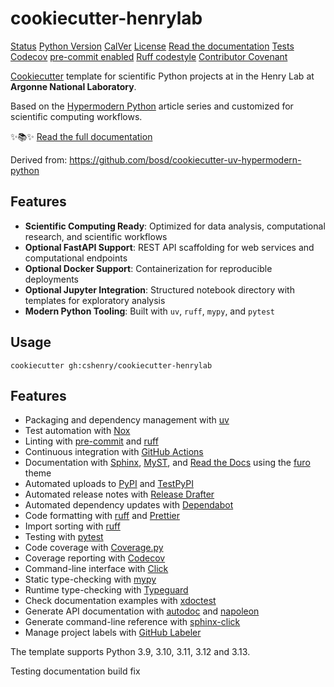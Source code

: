 # cookiecutter-henrylab

<!-- badges-begin -->

[Status][status badge]
[Python Version][github page]
[CalVer][calver]
[License][license]
[Read the documentation][readthedocs page]
[Tests][github actions page]
[Codecov][codecov page]
[pre-commit enabled][pre-commit project]
[Ruff codestyle][ruff project]
[Contributor Covenant][code of conduct]

<!-- badges-end -->

[Cookiecutter][cookiecutter] template for scientific Python projects at in the Henry Lab at **Argonne National Laboratory**.

Based on the [Hypermodern Python][hypermodern python] article series and customized for scientific computing workflows.

✨📚✨ [Read the full documentation][readthedocs page]

Derived from: https://github.com/bosd/cookiecutter-uv-hypermodern-python

## Features

- **Scientific Computing Ready**: Optimized for data analysis, computational research, and scientific workflows
- **Optional FastAPI Support**: REST API scaffolding for web services and computational endpoints
- **Optional Docker Support**: Containerization for reproducible deployments
- **Optional Jupyter Integration**: Structured notebook directory with templates for exploratory analysis
- **Modern Python Tooling**: Built with `uv`, `ruff`, `mypy`, and `pytest`

## Usage

```console
cookiecutter gh:cshenry/cookiecutter-henrylab
```

## Features

<!-- features-begin -->

- Packaging and dependency management with [uv][uv]
- Test automation with [Nox][nox]
- Linting with [pre-commit][pre-commit] and [ruff][ruff]
- Continuous integration with [GitHub Actions][github actions]
- Documentation with [Sphinx][sphinx], [MyST][myst], and [Read the Docs][read the docs] using the [furo][furo] theme
- Automated uploads to [PyPI][pypi] and [TestPyPI][testpypi]
- Automated release notes with [Release Drafter][release drafter]
- Automated dependency updates with [Dependabot][dependabot]
- Code formatting with [ruff][ruff] and [Prettier][prettier]
- Import sorting with [ruff][ruff]
- Testing with [pytest][pytest]
- Code coverage with [Coverage.py][coverage.py]
- Coverage reporting with [Codecov][codecov]
- Command-line interface with [Click][click]
- Static type-checking with [mypy][mypy]
- Runtime type-checking with [Typeguard][typeguard]
- Check documentation examples with [xdoctest][xdoctest]
- Generate API documentation with [autodoc][autodoc] and [napoleon][napoleon]
- Generate command-line reference with [sphinx-click][sphinx-click]
- Manage project labels with [GitHub Labeler][github labeler]

The template supports Python 3.9, 3.10, 3.11, 3.12 and 3.13.

<!-- features-end -->

[ruff badge]: https://img.shields.io/endpoint?url=https://raw.githubusercontent.com/astral-sh/ruff/main/assets/badge/v2.json
[ruff project]: https://github.com/charliermarsh/ruff
[calver badge]: https://img.shields.io/badge/calver-YYYY.MM.DD-22bfda.svg
[calver]: https://calver.org/
[code of conduct]: https://github.com/chenry/cookiecutter-henry-hypermodern-python/blob/main/CODE_OF_CONDUCT.md
[codecov badge]: https://codecov.io/gh/chenry/cookiecutter-henry-hypermodern-python/branch/main/graph/badge.svg
[codecov page]: https://codecov.io/gh/chenry/cookiecutter-henry-hypermodern-python
[contributor covenant badge]: https://img.shields.io/badge/Contributor%20Covenant-2.1-4baaaa.svg
[github actions badge]: https://github.com/chenry/cookiecutter-henry-hypermodern-python/workflows/Tests/badge.svg
[github actions page]: https://github.com/chenry/cookiecutter-henry-hypermodern-python/actions?workflow=Tests
[github page]: https://github.com/chenry/cookiecutter-henry-hypermodern-python
[license badge]: https://img.shields.io/github/license/chenry/cookiecutter-henry-hypermodern-python
[license]: https://opensource.org/license/mit
[pre-commit badge]: https://img.shields.io/badge/pre--commit-enabled-brightgreen?logo=pre-commit&logoColor=white
[pre-commit project]: https://pre-commit.com/
[python version badge]: https://img.shields.io/pypi/pyversions/cookiecutter-henry-hypermodern-python
[readthedocs badge]: https://img.shields.io/readthedocs/cookiecutter-henry-hypermodern-python/latest.svg?label=Read%20the%20Docs
[readthedocs page]: https://cookiecutter-henry-hypermodern-python.readthedocs.io/
[status badge]: https://badgen.net/badge/status/alpha/d8624d
[cookiecutter]: https://github.com/audreyr/cookiecutter
[hypermodern python]: https://medium.com/@cjolowicz/hypermodern-python-d44485d9d769
[autodoc]: https://www.sphinx-doc.org/en/master/usage/extensions/autodoc.html
[click]: https://click.palletsprojects.com/
[codecov]: https://codecov.io/
[coverage.py]: https://coverage.readthedocs.io/
[dependabot]: https://github.com/dependabot/dependabot-core
[furo]: https://pradyunsg.me/furo/
[github actions]: https://github.com/features/actions
[github labeler]: https://github.com/marketplace/actions/github-labeler
[mypy]: https://mypy-lang.org/
[myst]: https://myst-parser.readthedocs.io/
[napoleon]: https://www.sphinx-doc.org/en/master/usage/extensions/napoleon.html
[nox]: https://nox.thea.codes/
[uv]: https://docs.astral.sh/uv/
[pre-commit]: https://pre-commit.com/
[prettier]: https://prettier.io/
[pypi]: https://pypi.org/
[pytest]: https://docs.pytest.org/en/latest/
[read the docs]: https://readthedocs.org/
[release drafter]: https://github.com/release-drafter/release-drafter
[ruff]: https://github.com/astral-sh/ruff
[sphinx]: https://www.sphinx-doc.org/
[sphinx-click]: https://sphinx-click.readthedocs.io/
[testpypi]: https://test.pypi.org/
[typeguard]: https://github.com/agronholm/typeguard
[xdoctest]: https://github.com/Erotemic/xdoctest
Testing documentation build fix
